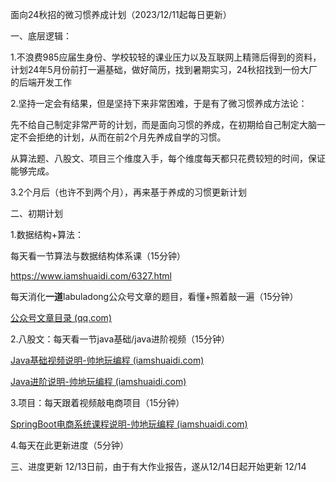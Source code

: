 面向24秋招的微习惯养成计划（2023/12/11起每日更新）

一、底层逻辑：

1.不浪费985应届生身份、学校较轻的课业压力以及互联网上精筛后得到的资料，计划24年5月份前打一遍基础，做好简历，找到暑期实习，24秋招找到一份大厂的后端开发工作

2.坚持一定会有结果，但是坚持下来非常困难，于是有了微习惯养成方法论：

先不给自己制定非常严苛的计划，而是面向习惯的养成，在初期给自己制定大脑一定不会拒绝的计划，从而在前2个月先养成自学的习惯。

从算法题、八股文、项目三个维度入手，每个维度每天都只花费较短的时间，保证能够完成。

3.2个月后（也许不到两个月），再来基于养成的习惯更新计划



二、初期计划

1.数据结构+算法：

每天看一节算法与数据结构体系课（15分钟）

https://www.iamshuaidi.com/6327.html

每天消化**一道**labuladong公众号文章的题目，看懂+照着敲一遍（15分钟）

[公众号文章目录 (qq.com)](https://mp.weixin.qq.com/s/sT6_sHuptgwg9A4KxQfGSg)

2.八股文：每天看一节java基础/java进阶视频（15分钟）

[Java基础视频说明-帅地玩编程 (iamshuaidi.com)](https://www.iamshuaidi.com/6042.html)

[Java进阶说明-帅地玩编程 (iamshuaidi.com)](https://www.iamshuaidi.com/6171.html)

3.项目：每天跟着视频敲电商项目（15分钟）

[SpringBoot电商系统课程说明-帅地玩编程 (iamshuaidi.com)](https://www.iamshuaidi.com/7209.html)

4.每天在此更新进度（5分钟）



三、进度更新
12/13日前，由于有大作业报告，遂从12/14日起开始更新
12/14

